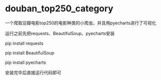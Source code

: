 # douban_top250_category
一个爬取豆瓣电影top250的电影种类的小爬虫，并且用pyecharts进行了可视化

运行之前先把requests、BeautifulSoup、pyecharts安装

pip install requests

pip install BeautifulSoup

pip install pyecharts

安装完毕后直接运行代码即可
